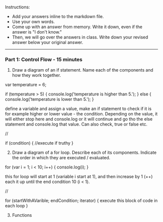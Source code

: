 Instructions:

- Add your answers inline to the markdown file.
- Use your own words.
- Come up with an answer from memory. Write it down, even if the answer is "I don't know."
- Then, we will go over the answers in class. Write down your revised answer below your original answer.

---
### Part 1: Control Flow - 15 minutes

1. Draw a diagram of an if statement. Name each of the components and how they work together.

var temperature = 6;

if (temperature > 5) {
  console.log('temperature is higher than 5.');
} else {
  console.log('temperature is lower than 5.');
}

define a variable and assign a value, make an if statement to check if it is for example higher or lower value - the condition. Depending on the value, it will either stop here and console.log or it will continue and go tho the else statement and console.log that value.
Can also check, true or false etc.


//

if (condition) {
  //execute if truthy
}

2. Draw a diagram of a for loop. Describe each of its components. Indicate the order in which they are executed / evaluated.

for (var i = 1; i < 10; i++) {
  console.log(i);
}

this for loop will start at 1 (variable i start at 1), and then increase by 1 (++) each it up until the end condition 10 (i < 1).

//

for (startWithAVarible; endCondition; iterator) {
  execute this block of code in each loop
}

3. Functions
 - 3a. Draw a diagram of a function. Describe each of its components and what each component does. Specify which of them are optional.

var myFunction = function () {
  console.log('Hello World');
};

This is a named function, it is not being called. It has a string inside that will display if the function is
being called, and also undefined (by default).

function functionName (parameter1, parameter2) {
  //block that gets executed
}

//name, parameter and returning something is optional

 - 3b. Draw a diagram of a function being called, showing the instruction execution order.

 var myFunction = function () {
   console.log('Hello World');
 };

myFunction();

First we need to define the function and then call it.
if we call it myFunction(); it returns what's inside the function and also undefined.


---
### Part 2: Data Types - 10 minutes

4. Primitive Data Types
 - 4a. Give an example of an empty string and a non-empty string.

 var string = '';
 var stringTwo = 'Marie';

 - 4b. Give an example of a boolean.
 && || %

 true && true --> true
 false || true --> true
 false && true --> false

 - 4c. Give an example of a Number.
 var number = 1;

5. Arrays
 - 5a. Give an example of an empty array.

 var emptyArray = [];

 - 5b. Give an example of an array with three elements in it.

 var array = [1, 2, 3];

 - 5c. How do you add another element to this array?

array.push[4];

 - 5d. How do you get the length of this array?

 array.length

 - 5e. Show how to iterate through the array using a loop.

var array = [1, 2, 3];
for (var i = 0; i < 4; i++) {
  console.log(array[i]);
}

6. Objects
 - 6e. Give an example of an empty object.

 var emptyObject = {};

 - 6b. Give an example of an object with three keys and three values.

var object = {
  name: 'Marie',
  age: 24,
  lastName: 'Treschow'
 };

 - 6c. Give an example of an object with two keys and two functions as values.

 var objectWithFunction = {

   name: 'Marie',
   lastName: 'Treschow',

   getName: function() {
     return name + lastName;
   },

   getFirstName: function() {
     return name;
   },

 };

 - 6d. Describe one way of adding a key to an object.

 objectWithFunction.middelName = 'Birgitta';

 - 6e. Describe the other way of adding a key to an object.

objectWithFunction.[middelName] = 'Birgitta';

 - 6f. Explain the difference between these two ways, and when it is appropriate to use each way.

When using the brackets we need for it to be a string. The dot notation is more reliable.

 - 6g. Describe how to iterate though an object using a loop.

var getName = function() {
  for (var i = 0; i < 10; i++) {
    console.log(objectWithFunction.name + " "+ objectWithFunction.lastName);
  }
};


for (var key in yourObject)
  yourObject[key]
}

Now you get my full name printed ten times.
---
### Part 3: Algorithms - 20 minutes

7. What is an algorithm?

8. For the following problem, first write down how exactly to solve the problem in English. Once you are able to describe it in English, translate it into code.

```js
// Given an array of values, write a function that finds the index of where the value is located, and if nothing is found, returns -1.
// Do not use the indexOf function.
// example: for ['apple', 'orange', 'pineapple']
	// 'orange' returns '1'
	// 'durian' returns '-1'
```

```js

var array = ['apple', 'orange', 'pineapple'];

function indexOf(parameter) {

  var foundIndex = -1;

  for (var i = 0; i < array.length; i++) {
    if (array[i] === parameter) {
      foundIndex = i;
    }
  }

    return foundIndex;
}

indexOf('apple')
indexOf('orange')
indexOf('pineapple')

```

--> Then put in the parameter 'apple' to get the index of that parameter


Maybe try to assign value to apple, orange and pineapple (0, 1, 2) and it these are true while going through
the for loop, returning the index.
We need a for loop, and to if statements, first if and then else.

var food = ['apple', 'orange', 'pineapple'];
var index = [0, 1, 2];

var findFoodIndex = function(food, index) {

var foodIndex = food.length;

  for (var i = 0; i < 3; i++) {
    if (foodIndex[i]===index[i]) {
      return food[i];
    } else {
      return '-1';
    }
  }  
};

I know this one does not work.


9. Again, for the following problem, first write down how exactly to solve the problem in English. Once you are able to describe it in English, translate it into code.

```js
// Write a function that finds all the indexes of where the value is located and returns them in an array, and if nothing is found, returns -1
// example: ['apple', 'orange', 'orange', 'pineapple']
	// 'orange' returns [1,2]
```
```js


```

```js
// IZEL ANSWER


var array = ['apple', 'orange', 'orange', 'pineapple'];

findIndexes('apple')
findIndexes('orange')
findIndexes('pineapple')
findIndexes('awesomeness')

function findIndexes(parameter) {
  var foundValue = [];

  for (var i = 0; i < array.length; i++) {
    if (array[i] === parameter) {
      foundValue.push(i);
    }
  }

  if (foundValue.length > 0) {
    return foundValue;
  } else {
    return -1;
  }
}
```
